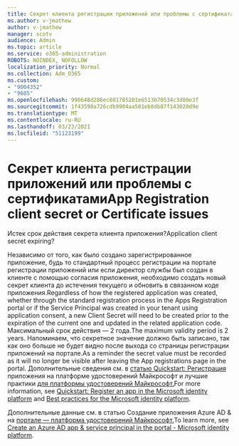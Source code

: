 ```yaml
---
title: Секрет клиента регистрации приложений или проблемы с сертификатами
ms.author: v-jmathew
author: v-jmathew
manager: scotv
audience: Admin
ms.topic: article
ms.service: o365-administration
ROBOTS: NOINDEX, NOFOLLOW
localization_priority: Normal
ms.collection: Adm_O365
ms.custom:
- "9004352"
- "9685"
ms.openlocfilehash: 990648d286ec801785201e6513b70534c3d80e3f
ms.sourcegitcommit: 1f43598a726cdb9904aa501eb8db87f143020d9e
ms.translationtype: MT
ms.contentlocale: ru-RU
ms.lasthandoff: 03/23/2021
ms.locfileid: "51123199"
---
```

# <a name="app-registration-client-secret-or-certificate-issues"></a><span data-ttu-id="e21ed-102">Секрет клиента регистрации приложений или проблемы с сертификатами</span><span class="sxs-lookup"><span data-stu-id="e21ed-102">App Registration client secret or Certificate issues</span></span>

<span data-ttu-id="e21ed-103">Истек срок действия секрета клиента приложения?</span><span class="sxs-lookup"><span data-stu-id="e21ed-103">Application client secret expiring?</span></span>

<span data-ttu-id="e21ed-104">Независимо от того, как было создано зарегистрированное приложение, будь то стандартный процесс регистрации на портале регистрации приложений или если директор службы был создан в клиенте с помощью согласия приложения, необходимо создать новый секрет клиента до истечения текущего и обновить в связанном коде приложения.</span><span class="sxs-lookup"><span data-stu-id="e21ed-104">Regardless of how the registered application was created, whether through the standard registration process in the Apps Registration portal or if the Service Principal was created in your tenant using application consent, a new Client Secret will need to be created prior to the expiration of the current one and updated in the related application code.</span></span> <span data-ttu-id="e21ed-105">Максимальный срок действия — 2 года.</span><span class="sxs-lookup"><span data-stu-id="e21ed-105">The maximum validity period is 2 years.</span></span> <span data-ttu-id="e21ed-106">Напоминаем, что секретное значение должно быть записано, так как оно больше не будет видно после выхода со страницы регистрации приложений на портале.</span><span class="sxs-lookup"><span data-stu-id="e21ed-106">As a reminder the secret value must be recorded as it will no longer be visible after leaving the App registrations page in the portal.</span></span> <span data-ttu-id="e21ed-107">Дополнительные сведения см. в [статью Quickstart: Регистрация](https://docs.microsoft.com/azure/active-directory/develop/quickstart-register-app) приложения на платформе удостоверений Майкрософт и лучшие практики [для платформы удостоверений Майкрософт.](https://docs.microsoft.com/azure/active-directory/develop/identity-platform-integration-checklist#security)</span><span class="sxs-lookup"><span data-stu-id="e21ed-107">For more information, see [Quickstart: Register an app in the Microsoft identity platform](https://docs.microsoft.com/azure/active-directory/develop/quickstart-register-app) and [Best practices for the Microsoft identity platform](https://docs.microsoft.com/azure/active-directory/develop/identity-platform-integration-checklist#security).</span></span>

<span data-ttu-id="e21ed-108">Дополнительные данные см. в статью Создание приложения Azure AD & на [портале — платформа удостоверений Майкрософт.](https://docs.microsoft.com/azure/active-directory/develop/howto-create-service-principal-portal)</span><span class="sxs-lookup"><span data-stu-id="e21ed-108">To learn more, see [Create an Azure AD app & service principal in the portal - Microsoft identity platform](https://docs.microsoft.com/azure/active-directory/develop/howto-create-service-principal-portal).</span></span>
